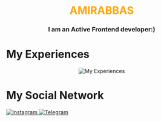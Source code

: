<div align="center">
  <h1 style="color:orange">AMIRABBAS</h1>
  <h3>I am an Active Frontend developer:)</h3>
</div>

  <h1>My Experiences</h1>
<div align="center">
<img align="center" src='https://skillicons.dev/icons?i=html,css,js,tailwindcss,react,sass,bootstrap,git,github,gitlab,nextjs,npm' alt="My Experiences"/>
</div>
<h1>My Social Network</h1>
<a href="https://www.instagram.com/_.amiiiiiiir8?igsh=enRxNGJta2Rtb2Yw&utm_source=qr" rel="nofollow">
    <img alt="Instagram" src="https://camo.githubusercontent.com/94b50d6a71e67a79d85b051d8af86ad7cc541a7304e6db4825430830e9a43383/68747470733a2f2f696d672e736869656c64732e696f2f62616467652f496e7374616772616d2d2532334534343035462e7376673f7374796c653d666f722d7468652d6261646765266c6f676f3d496e7374616772616d266c6f676f436f6c6f723d7768697465" style="max-width: 100%;">
  <a href="https://t.me/Amiiiiir_js" rel="nofollow">
    <img alt="Telegram" src="https://camo.githubusercontent.com/8f41682a178e57a174d0c6042e9cdb842c6329b24c34b2bf4206c25e933073a9/68747470733a2f2f696d672e736869656c64732e696f2f62616467652f54656c656772616d2d3243413545303f7374796c653d666f722d7468652d6261646765266c6f676f3d74656c656772616d266c6f676f436f6c6f723d7768697465" style="max-width: 100%;">
    
</a>
</a>


